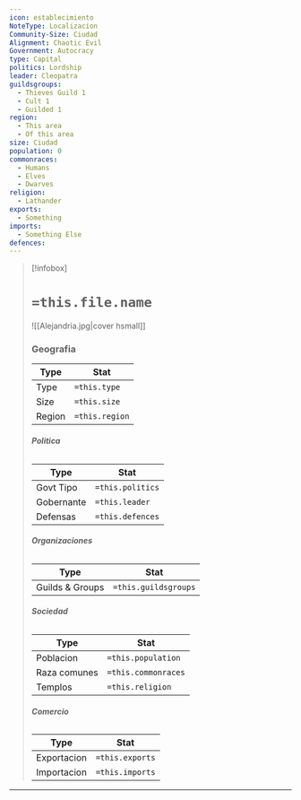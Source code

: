```yaml
---
icon: establecimiento
NoteType: Localizacion
Community-Size: Ciudad
Alignment: Chaotic Evil
Government: Autocracy
type: Capital
politics: Lordship
leader: Cleopatra
guildsgroups:
  - Thieves Guild 1
  - Cult 1
  - Guilded 1
region:
  - This area
  - Of this area
size: Ciudad
population: 0
commonraces:
  - Humans
  - Elves
  - Dwarves
religion:
  - Lathander
exports:
  - Something
imports:
  - Something Else
defences:
---
```


> [!infobox]
> # **`=this.file.name`**
> ![[Alejandria.jpg|cover hsmall]]
> ### **Geografia**
> Type | Stat
> --- | ---
> Type |`=this.type`
> Size |`=this.size`
> Region |`=this.region`
> ###### **Politica**
> Type | Stat
> --- | ---
> Govt Tipo |`=this.politics`
> Gobernante |`=this.leader`
> Defensas |`=this.defences`
> ###### **Organizaciones**
> Type | Stat
> --- | ---
> Guilds & Groups |`=this.guildsgroups`
> ###### **Sociedad**
> Type | Stat
> --- | ---
> Poblacion |`=this.population`
> Raza comunes |`=this.commonraces`
> Templos |`=this.religion`
> ###### **Comercio**
> Type | Stat
> --- | ---
> Exportacion |`=this.exports`
> Importacion |`=this.imports`


----


